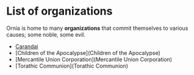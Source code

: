 # List of organizations

Ornia is home to many **organizations** that commit themselves to various causes; some noble, some evil.

- [Carandai](Carandai)
- [Children of the Apocalypse](Children of the Apocalypse)
- [Mercantile Union Corporation](Mercantile Union Corporation)
- [Torathic Communion](Torathic Communion)

